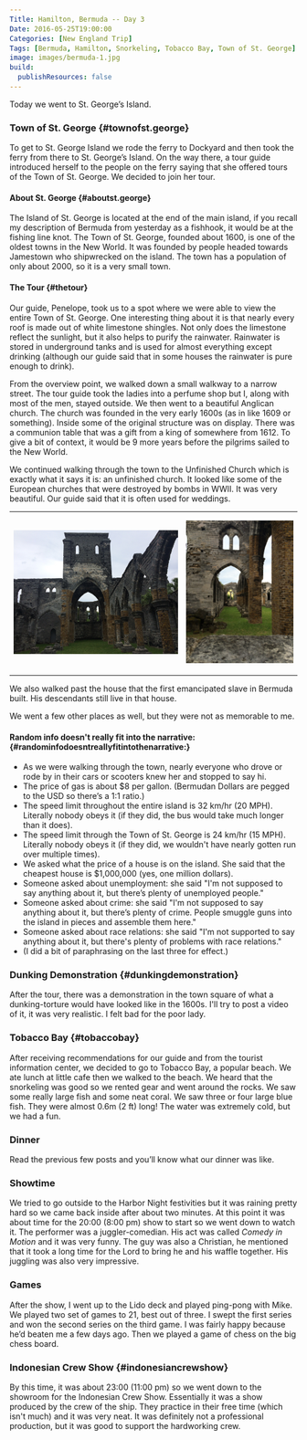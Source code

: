 ```yaml
---
Title: Hamilton, Bermuda -- Day 3
Date: 2016-05-25T19:00:00
Categories: [New England Trip]
Tags: [Bermuda, Hamilton, Snorkeling, Tobacco Bay, Town of St. George]
image: images/bermuda-1.jpg
build:
  publishResources: false
---
```


Today we went to St. George’s Island.

### Town of St. George {#townofst.george}

To get to St. George Island we rode the ferry to Dockyard and then took the
ferry from there to St. George’s Island. On the way there, a tour guide
introduced herself to the people on the ferry saying that she offered tours of
the Town of St. George. We decided to join her tour.

#### About St. George {#aboutst.george}

The Island of St. George is located at the end of the main island, if you recall
my description of Bermuda from yesterday as a fishhook, it would be at the
fishing line knot. The Town of St. George, founded about 1600, is one of the
oldest towns in the New World. It was founded by people headed towards Jamestown
who shipwrecked on the island. The town has a population of only about 2000, so
it is a very small town.

#### The Tour {#thetour}

Our guide, Penelope, took us to a spot where we were able to view the entire
Town of St. George. One interesting thing about it is that nearly every roof is
made out of white limestone shingles. Not only does the limestone reflect the
sunlight, but it also helps to purify the rainwater. Rainwater is stored in
underground tanks and is used for almost everything except drinking (although
our guide said that in some houses the rainwater is pure enough to drink).

From the overview point, we walked down a small walkway to a narrow street. The
tour guide took the ladies into a perfume shop but I, along with most of the
men, stayed outside. We then went to a beautiful Anglican church. The church was
founded in the very early 1600s (as in like 1609 or something). Inside some of
the original structure was on display. There was a communion table that was a
gift from a king of somewhere from 1612. To give a bit of context, it would be 9
more years before the pilgrims sailed to the New World.

We continued walking through the town to the Unfinished Church which is exactly
what it says it is: an unfinished church. It looked like some of the European
churches that were destroyed by bombs in WWII. It was very beautiful. Our guide
said that it is often used for weddings.

<table class="gallery">
<tr>
<td width="60%">

![](images/bermuda-1.jpg)

</td>
<td width="40%">

![](images/bermuda-2.jpg)

</td>
</tr>
</table>

We also walked past the house that the first emancipated slave in Bermuda built.
His descendants still live in that house.

We went a few other places as well, but they were not as memorable to me.

#### Random info doesn't really fit into the narrative: {#randominfodoesntreallyfitintothenarrative:}

-   As we were walking through the town, nearly everyone who drove or rode by in
    their cars or scooters knew her and stopped to say hi.
-   The price of gas is about $8 per gallon. (Bermudan Dollars are pegged to
    the USD so there’s a 1:1 ratio.)
-   The speed limit throughout the entire island is 32 km/hr (20 MPH).
    Literally nobody obeys it (if they did, the bus would take much longer than
    it does).
-   The speed limit through the Town of St. George is 24 km/hr (15 MPH).
    Literally nobody obeys it (if they did, we wouldn't have nearly gotten run
    over multiple times).
-   We asked what the price of a house is on the island. She said that the
    cheapest house is $1,000,000 (yes, one million dollars).
-   Someone asked about unemployment: she said "I'm not supposed to say anything
    about it, but there’s plenty of unemployed people."
-   Someone asked about crime: she said "I'm not supposed to say anything about
    it, but there’s plenty of crime. People smuggle guns into the island in
    pieces and assemble them here."
-   Someone asked about race relations: she said "I'm not supported to say
    anything about it, but there's plenty of problems with race relations."
-   (I did a bit of paraphrasing on the last three for effect.)

### Dunking Demonstration {#dunkingdemonstration}

After the tour, there was a demonstration in the town square of what a
dunking-torture would have looked like in the 1600s. I'll try to post a video of
it, it was very realistic. I felt bad for the poor lady.

### Tobacco Bay {#tobaccobay}

After receiving recommendations for our guide and from the tourist information
center, we decided to go to Tobacco Bay, a popular beach. We ate lunch at little
cafe then we walked to the beach. We heard that the snorkeling was good so we
rented gear and went around the rocks. We saw some really large fish and some
neat coral. We saw three or four large blue fish. They were almost 0.6m (2 ft)
long! The water was extremely cold, but we had a fun.

### Dinner

Read the previous few posts and you’ll know what our dinner was like.

### Showtime

We tried to go outside to the Harbor Night festivities but it was raining pretty
hard so we came back inside after about two minutes. At this point it was about
time for the 20:00 (8:00 pm) show to start so we went down to watch it. The
performer was a juggler-comedian. His act was called *Comedy in Motion* and it
was very funny. The guy was also a Christian, he mentioned that it took a long
time for the Lord to bring he and his waffle together. His juggling was also
very impressive.

### Games

After the show, I went up to the Lido deck and played ping-pong with Mike. We
played two set of games to 21, best out of three. I swept the first series and
won the second series on the third game. I was fairly happy because he’d beaten
me a few days ago. Then we played a game of chess on the big chess board.

### Indonesian Crew Show {#indonesiancrewshow}

By this time, it was about 23:00 (11:00 pm) so we went down to the showroom for
the Indonesian Crew Show. Essentially it was a show produced by the crew of the
ship. They practice in their free time (which isn't much) and it was very neat.
It was definitely not a professional production, but it was good to support the
hardworking crew.
